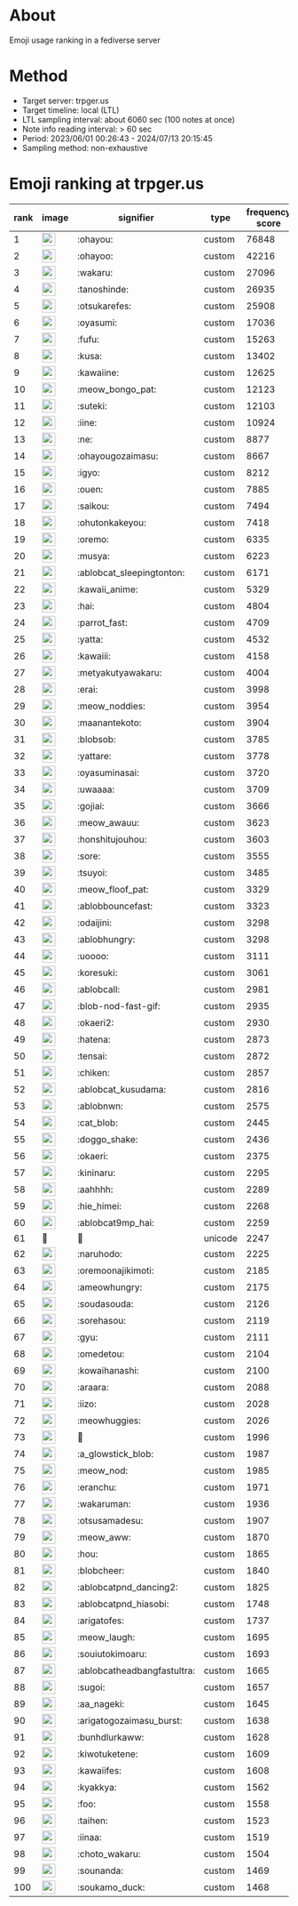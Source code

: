 # About
Emoji usage ranking in a fediverse server

# Method
- Target server: trpger.us
- Target timeline: local (LTL)
- LTL sampling interval: about 6060 sec (100 notes at once)
- Note info reading interval: > 60 sec
- Period: 2023/06/01 00:26:43 - 2024/07/13 20:15:45 
- Sampling method: non-exhaustive

# Emoji ranking at trpger.us

|rank|image|signifier|type|frequency score|
|----|----|----|----|----|
|1|<img height="24" src="https://trpger.us/emoji/ohayou.webp">|:ohayou:|custom|76848|
|2|<img height="24" src="https://trpger.us/emoji/ohayoo.webp">|:ohayoo:|custom|42216|
|3|<img height="24" src="https://trpger.us/emoji/wakaru.webp">|:wakaru:|custom|27096|
|4|<img height="24" src="https://trpger.us/emoji/tanoshinde.webp">|:tanoshinde:|custom|26935|
|5|<img height="24" src="https://trpger.us/emoji/otsukarefes.webp">|:otsukarefes:|custom|25908|
|6|<img height="24" src="https://trpger.us/emoji/oyasumi.webp">|:oyasumi:|custom|17036|
|7|<img height="24" src="https://trpger.us/emoji/fufu.webp">|:fufu:|custom|15263|
|8|<img height="24" src="https://trpger.us/emoji/kusa.webp">|:kusa:|custom|13402|
|9|<img height="24" src="https://trpger.us/emoji/kawaiine.webp">|:kawaiine:|custom|12625|
|10|<img height="24" src="https://trpger.us/emoji/meow_bongo_pat.webp">|:meow_bongo_pat:|custom|12123|
|11|<img height="24" src="https://trpger.us/emoji/suteki.webp">|:suteki:|custom|12103|
|12|<img height="24" src="https://trpger.us/emoji/iine.webp">|:iine:|custom|10924|
|13|<img height="24" src="https://trpger.us/emoji/ne.webp">|:ne:|custom|8877|
|14|<img height="24" src="https://trpger.us/emoji/ohayougozaimasu.webp">|:ohayougozaimasu:|custom|8667|
|15|<img height="24" src="https://trpger.us/emoji/igyo.webp">|:igyo:|custom|8212|
|16|<img height="24" src="https://trpger.us/emoji/ouen.webp">|:ouen:|custom|7885|
|17|<img height="24" src="https://trpger.us/emoji/saikou.webp">|:saikou:|custom|7494|
|18|<img height="24" src="https://trpger.us/emoji/ohutonkakeyou.webp">|:ohutonkakeyou:|custom|7418|
|19|<img height="24" src="https://trpger.us/emoji/oremo.webp">|:oremo:|custom|6335|
|20|<img height="24" src="https://trpger.us/emoji/musya.webp">|:musya:|custom|6223|
|21|<img height="24" src="https://trpger.us/emoji/ablobcat_sleepingtonton.webp">|:ablobcat_sleepingtonton:|custom|6171|
|22|<img height="24" src="https://trpger.us/emoji/kawaii_anime.webp">|:kawaii_anime:|custom|5329|
|23|<img height="24" src="https://trpger.us/emoji/hai.webp">|:hai:|custom|4804|
|24|<img height="24" src="https://trpger.us/emoji/parrot_fast.webp">|:parrot_fast:|custom|4709|
|25|<img height="24" src="https://trpger.us/emoji/yatta.webp">|:yatta:|custom|4532|
|26|<img height="24" src="https://trpger.us/emoji/kawaiii.webp">|:kawaiii:|custom|4158|
|27|<img height="24" src="https://trpger.us/emoji/metyakutyawakaru.webp">|:metyakutyawakaru:|custom|4004|
|28|<img height="24" src="https://trpger.us/emoji/erai.webp">|:erai:|custom|3998|
|29|<img height="24" src="https://trpger.us/emoji/meow_noddies.webp">|:meow_noddies:|custom|3954|
|30|<img height="24" src="https://trpger.us/emoji/maanantekoto.webp">|:maanantekoto:|custom|3904|
|31|<img height="24" src="https://trpger.us/emoji/blobsob.webp">|:blobsob:|custom|3785|
|32|<img height="24" src="https://trpger.us/emoji/yattare.webp">|:yattare:|custom|3778|
|33|<img height="24" src="https://trpger.us/emoji/oyasuminasai.webp">|:oyasuminasai:|custom|3720|
|34|<img height="24" src="https://trpger.us/emoji/uwaaaa.webp">|:uwaaaa:|custom|3709|
|35|<img height="24" src="https://trpger.us/emoji/gojiai.webp">|:gojiai:|custom|3666|
|36|<img height="24" src="https://trpger.us/emoji/meow_awauu.webp">|:meow_awauu:|custom|3623|
|37|<img height="24" src="https://trpger.us/emoji/honshitujouhou.webp">|:honshitujouhou:|custom|3603|
|38|<img height="24" src="https://trpger.us/emoji/sore.webp">|:sore:|custom|3555|
|39|<img height="24" src="https://trpger.us/emoji/tsuyoi.webp">|:tsuyoi:|custom|3485|
|40|<img height="24" src="https://trpger.us/emoji/meow_floof_pat.webp">|:meow_floof_pat:|custom|3329|
|41|<img height="24" src="https://trpger.us/emoji/ablobbouncefast.webp">|:ablobbouncefast:|custom|3323|
|42|<img height="24" src="https://trpger.us/emoji/odaijini.webp">|:odaijini:|custom|3298|
|43|<img height="24" src="https://trpger.us/emoji/ablobhungry.webp">|:ablobhungry:|custom|3298|
|44|<img height="24" src="https://trpger.us/emoji/uoooo.webp">|:uoooo:|custom|3111|
|45|<img height="24" src="https://trpger.us/emoji/koresuki.webp">|:koresuki:|custom|3061|
|46|<img height="24" src="https://trpger.us/emoji/ablobcall.webp">|:ablobcall:|custom|2981|
|47|<img height="24" src="https://trpger.us/emoji/blob-nod-fast-gif.webp">|:blob-nod-fast-gif:|custom|2935|
|48|<img height="24" src="https://trpger.us/emoji/okaeri2.webp">|:okaeri2:|custom|2930|
|49|<img height="24" src="https://trpger.us/emoji/hatena.webp">|:hatena:|custom|2873|
|50|<img height="24" src="https://trpger.us/emoji/tensai.webp">|:tensai:|custom|2872|
|51|<img height="24" src="https://trpger.us/emoji/chiken.webp">|:chiken:|custom|2857|
|52|<img height="24" src="https://trpger.us/emoji/ablobcat_kusudama.webp">|:ablobcat_kusudama:|custom|2816|
|53|<img height="24" src="https://trpger.us/emoji/ablobnwn.webp">|:ablobnwn:|custom|2575|
|54|<img height="24" src="https://trpger.us/emoji/cat_blob.webp">|:cat_blob:|custom|2445|
|55|<img height="24" src="https://trpger.us/emoji/doggo_shake.webp">|:doggo_shake:|custom|2436|
|56|<img height="24" src="https://trpger.us/emoji/okaeri.webp">|:okaeri:|custom|2375|
|57|<img height="24" src="https://trpger.us/emoji/kininaru.webp">|:kininaru:|custom|2295|
|58|<img height="24" src="https://trpger.us/emoji/aahhhh.webp">|:aahhhh:|custom|2289|
|59|<img height="24" src="https://trpger.us/emoji/hie_himei.webp">|:hie_himei:|custom|2268|
|60|<img height="24" src="https://trpger.us/emoji/ablobcat9mp_hai.webp">|:ablobcat9mp_hai:|custom|2259|
|61|🍮|🍮|unicode|2247|
|62|<img height="24" src="https://trpger.us/emoji/naruhodo.webp">|:naruhodo:|custom|2225|
|63|<img height="24" src="https://trpger.us/emoji/oremoonajikimoti.webp">|:oremoonajikimoti:|custom|2185|
|64|<img height="24" src="https://trpger.us/emoji/ameowhungry.webp">|:ameowhungry:|custom|2175|
|65|<img height="24" src="https://trpger.us/emoji/soudasouda.webp">|:soudasouda:|custom|2126|
|66|<img height="24" src="https://trpger.us/emoji/sorehasou.webp">|:sorehasou:|custom|2119|
|67|<img height="24" src="https://trpger.us/emoji/gyu.webp">|:gyu:|custom|2111|
|68|<img height="24" src="https://trpger.us/emoji/omedetou.webp">|:omedetou:|custom|2104|
|69|<img height="24" src="https://trpger.us/emoji/kowaihanashi.webp">|:kowaihanashi:|custom|2100|
|70|<img height="24" src="https://trpger.us/emoji/araara.webp">|:araara:|custom|2088|
|71|<img height="24" src="https://trpger.us/emoji/iizo.webp">|:iizo:|custom|2028|
|72|<img height="24" src="https://trpger.us/emoji/meowhuggies.webp">|:meowhuggies:|custom|2026|
|73|<img height="24" src="https://trpger.us/emoji/birthday.webp">|:birthday:|custom|1996|
|74|<img height="24" src="https://trpger.us/emoji/a_glowstick_blob.webp">|:a_glowstick_blob:|custom|1987|
|75|<img height="24" src="https://trpger.us/emoji/meow_nod.webp">|:meow_nod:|custom|1985|
|76|<img height="24" src="https://trpger.us/emoji/eranchu.webp">|:eranchu:|custom|1971|
|77|<img height="24" src="https://trpger.us/emoji/wakaruman.webp">|:wakaruman:|custom|1936|
|78|<img height="24" src="https://trpger.us/emoji/otsusamadesu.webp">|:otsusamadesu:|custom|1907|
|79|<img height="24" src="https://trpger.us/emoji/meow_aww.webp">|:meow_aww:|custom|1870|
|80|<img height="24" src="https://trpger.us/emoji/hou.webp">|:hou:|custom|1865|
|81|<img height="24" src="https://trpger.us/emoji/blobcheer.webp">|:blobcheer:|custom|1840|
|82|<img height="24" src="https://trpger.us/emoji/ablobcatpnd_dancing2.webp">|:ablobcatpnd_dancing2:|custom|1825|
|83|<img height="24" src="https://trpger.us/emoji/ablobcatpnd_hiasobi.webp">|:ablobcatpnd_hiasobi:|custom|1748|
|84|<img height="24" src="https://trpger.us/emoji/arigatofes.webp">|:arigatofes:|custom|1737|
|85|<img height="24" src="https://trpger.us/emoji/meow_laugh.webp">|:meow_laugh:|custom|1695|
|86|<img height="24" src="https://trpger.us/emoji/souiutokimoaru.webp">|:souiutokimoaru:|custom|1693|
|87|<img height="24" src="https://trpger.us/emoji/ablobcatheadbangfastultra.webp">|:ablobcatheadbangfastultra:|custom|1665|
|88|<img height="24" src="https://trpger.us/emoji/sugoi.webp">|:sugoi:|custom|1657|
|89|<img height="24" src="https://trpger.us/emoji/aa_nageki.webp">|:aa_nageki:|custom|1645|
|90|<img height="24" src="https://trpger.us/emoji/arigatogozaimasu_burst.webp">|:arigatogozaimasu_burst:|custom|1638|
|91|<img height="24" src="https://trpger.us/emoji/bunhdlurkaww.webp">|:bunhdlurkaww:|custom|1628|
|92|<img height="24" src="https://trpger.us/emoji/kiwotuketene.webp">|:kiwotuketene:|custom|1609|
|93|<img height="24" src="https://trpger.us/emoji/kawaiifes.webp">|:kawaiifes:|custom|1608|
|94|<img height="24" src="https://trpger.us/emoji/kyakkya.webp">|:kyakkya:|custom|1562|
|95|<img height="24" src="https://trpger.us/emoji/foo.webp">|:foo:|custom|1558|
|96|<img height="24" src="https://trpger.us/emoji/taihen.webp">|:taihen:|custom|1523|
|97|<img height="24" src="https://trpger.us/emoji/iinaa.webp">|:iinaa:|custom|1519|
|98|<img height="24" src="https://trpger.us/emoji/choto_wakaru.webp">|:choto_wakaru:|custom|1504|
|99|<img height="24" src="https://trpger.us/emoji/sounanda.webp">|:sounanda:|custom|1469|
|100|<img height="24" src="https://trpger.us/emoji/soukamo_duck.webp">|:soukamo_duck:|custom|1468|
